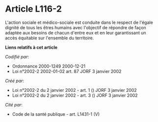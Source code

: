 # Article L116-2

L'action sociale et médico-sociale est conduite dans le respect de l'égale dignité de tous les êtres humains avec l'objectif
de répondre de façon adaptée aux besoins de chacun d'entre eux et en leur garantissant un accès équitable sur l'ensemble du
territoire.

**Liens relatifs à cet article**

_Codifié par_:

  - Ordonnance 2000-1249 2000-12-21
  - Loi n°2002-2 2002-01-02 art. 87 JORF 3 janvier 2002

_Créé par_:

  - Loi n°2002-2 du 2 janvier 2002 - art. 1 () JORF 3 janvier 2002
  - Loi n°2002-2 du 2 janvier 2002 - art. 3 () JORF 3 janvier 2002

_Cité par_:

  - Code de la santé publique - art. L1431-1 (V)
